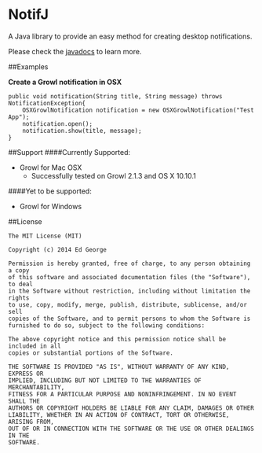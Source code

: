NotifJ
=======

A Java library to provide an easy method for creating desktop notifications.

Please check the [javadocs](http://ed-george.github.io/NotifJ/apidoc/index.html) to learn more.

##Examples

**Create a Growl notification in OSX**

```
public void notification(String title, String message) throws NotificationException{
	OSXGrowlNotification notification = new OSXGrowlNotification("Test App");
	notification.open();
	notification.show(title, message);
}
```

##Support
####Currently Supported:
+ Growl for Mac OSX
  + Successfully tested on Growl 2.1.3 and OS X 10.10.1
  
####Yet to be supported:
+ Growl for Windows
 

##License 
```
The MIT License (MIT)

Copyright (c) 2014 Ed George

Permission is hereby granted, free of charge, to any person obtaining a copy
of this software and associated documentation files (the "Software"), to deal
in the Software without restriction, including without limitation the rights
to use, copy, modify, merge, publish, distribute, sublicense, and/or sell
copies of the Software, and to permit persons to whom the Software is
furnished to do so, subject to the following conditions:

The above copyright notice and this permission notice shall be included in all
copies or substantial portions of the Software.

THE SOFTWARE IS PROVIDED "AS IS", WITHOUT WARRANTY OF ANY KIND, EXPRESS OR
IMPLIED, INCLUDING BUT NOT LIMITED TO THE WARRANTIES OF MERCHANTABILITY,
FITNESS FOR A PARTICULAR PURPOSE AND NONINFRINGEMENT. IN NO EVENT SHALL THE
AUTHORS OR COPYRIGHT HOLDERS BE LIABLE FOR ANY CLAIM, DAMAGES OR OTHER
LIABILITY, WHETHER IN AN ACTION OF CONTRACT, TORT OR OTHERWISE, ARISING FROM,
OUT OF OR IN CONNECTION WITH THE SOFTWARE OR THE USE OR OTHER DEALINGS IN THE
SOFTWARE.

```
